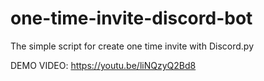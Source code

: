 # one-time-invite-discord-bot
The simple script for create one time invite with Discord.py

DEMO VIDEO: https://youtu.be/liNQzyQ2Bd8
